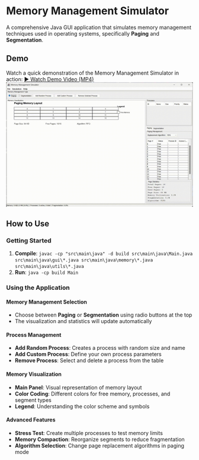 # Memory Management Simulator

A comprehensive Java GUI application that simulates memory management techniques used in operating systems, specifically **Paging** and **Segmentation**.

## Demo

Watch a quick demonstration of the Memory Management Simulator in action:
[▶️ Watch Demo Video (MP4)](https://github.com/OG-CZ/memory-management-simulator/raw/main/demo.mp4)
![Demo GIF](demo.gif)

<!-- ## Features

### Core Functionality

- **Dual Memory Management**: Switch between Paging and Segmentation modes
- **Real-time Visualization**: Visual representation of memory allocation and fragmentation
- **Process Management**: Create, allocate, and deallocate processes dynamically
- **Statistics Dashboard**: Live memory utilization and fragmentation metrics

### Paging Mode

- **Page Replacement Algorithms**: FIFO, LRU, and Optimal algorithms
- **Page Table Visualization**: View page allocation status and ownership
- **Page Access Simulation**: Simulate page access patterns
- **Memory Fragmentation Analysis**: Track internal fragmentation

### Segmentation Mode

- **Dynamic Allocation**: Variable-sized segment allocation (Code, Data, Stack)
- **Memory Compaction**: Reduce external fragmentation
- **Segment Table**: Detailed segment information with addresses and sizes
- **Best-fit Algorithm**: Efficient memory allocation strategy

### User Interface

- **Interactive GUI**: Modern Swing-based interface with tabbed panels
- **Process Table**: List of all processes with their properties
- **Control Panels**: Easy-to-use buttons for process and memory management
- **Real-time Updates**: Live statistics and memory state updates
- **Menu System**: File operations, simulation controls, and help -->

## How to Use

### Getting Started

1. **Compile**: `javac -cp "src\main\java" -d build src\main\java\Main.java src\main\java\gui\*.java src\main\java\memory\*.java src\main\java\utils\*.java`
2. **Run**: `java -cp build Main`

### Using the Application

#### Memory Management Selection

- Choose between **Paging** or **Segmentation** using radio buttons at the top
- The visualization and statistics will update automatically

#### Process Management

- **Add Random Process**: Creates a process with random size and name
- **Add Custom Process**: Define your own process parameters
- **Remove Process**: Select and delete a process from the table

#### Memory Visualization

- **Main Panel**: Visual representation of memory layout
- **Color Coding**: Different colors for free memory, processes, and segment types
- **Legend**: Understanding the color scheme and symbols

#### Advanced Features

- **Stress Test**: Create multiple processes to test memory limits
- **Memory Compaction**: Reorganize segments to reduce fragmentation
- **Algorithm Selection**: Change page replacement algorithms in paging mode

<!-- ## Project Structure

```
src/main/java/
├── Main.java                          # Application entry point
├── gui/
│   ├── MainFrame.java                 # Main application window
│   ├── MemoryVisualizationPanel.java  # Memory visualization component
│   ├── PagingPanel.java              # Paging-specific controls
│   └── SegmentationPanel.java        # Segmentation-specific controls
├── memory/
│   ├── MemoryManager.java             # Core memory management coordinator
│   ├── PagingManager.java             # Paging implementation
│   ├── SegmentationManager.java      # Segmentation implementation
│   └── Process.java                   # Process data structure
└── utils/
    ├── Constants.java                 # Application constants
    └── MemoryUtils.java               # Utility functions
```

## Educational Value

This simulator helps understand:

- **Memory allocation strategies** and their trade-offs
- **Fragmentation** causes and solutions
- **Page replacement algorithms** and their performance
- **Address translation** mechanisms
- **Memory compaction** benefits and costs -->
